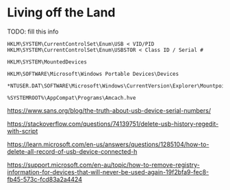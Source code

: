 # Living off the Land

TODO: fill this info

```
HKLM\SYSTEM\CurrentControlSet\Enum\USB < VID/PID
HKLM\SYSTEM\CurrentControlSet\Enum\USBSTOR < Class ID / Serial #

HKLM\SYSTEM\MountedDevices

HKLM\SOFTWARE\Microsoft\Windows Portable Devices\Devices

*NTUSER.DAT\SOFTWARE\Microsoft\Windows\CurrentVersion\Explorer\Mountpoints2

%SYSTEMROOT%\AppCompat\Programs\Amcach.hve
```

https://www.sans.org/blog/the-truth-about-usb-device-serial-numbers/

https://stackoverflow.com/questions/74139751/delete-usb-history-regedit-with-script

https://learn.microsoft.com/en-us/answers/questions/1285104/how-to-delete-all-record-of-usb-device-connected-h

https://support.microsoft.com/en-au/topic/how-to-remove-registry-information-for-devices-that-will-never-be-used-again-19f2bfa9-fec8-fb45-573c-fcd83a2a4424